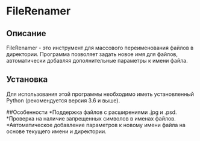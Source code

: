 # FileRenamer

## Описание
FileRenamer - это инструмент для массового переименования файлов в директории. 
Программа позволяет задать новое имя для файлов, автоматически добавляя дополнительные параметры к имени файла.

## Установка
Для использования этой программы необходимо иметь установленный Python (рекомендуется версия 3.6 и выше).

##Особенности
*Поддержка файлов с расширениями .jpg и .psd.
*Проверка на наличие запрещенных символов в именах файлов.
*Автоматическое добавление параметров к новому имени файла на основе текущего имени и директории.
